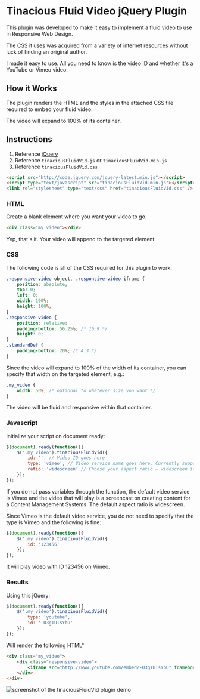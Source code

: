 # Tinacious Fluid Video jQuery Plugin

This plugin was developed to make it easy to implement a fluid video to use in Responsive Web Design.

The CSS it uses was acquired from a variety of internet resources without luck of finding an original author.

I made it easy to use. All you need to know is the video ID and whether it's a YouTube or Vimeo video.

## How it Works

The plugin renders the HTML and the styles in the attached CSS file required to embed your fluid video.

The video will expand to 100% of its container.

## Instructions

1. Reference [jQuery](http://code.jquery.com/jquery.min.js)
2. Reference `tinaciousFluidVid.js` or `tinaciousFluidVid.min.js`
3. Reference `tinaciousFluidVid.css`

```html
<script src="http://code.jquery.com/jquery-latest.min.js"></script>
<script type="text/javascript" src="tinaciousFluidVid.min.js"></script>
<link rel="stylesheet" type="text/css" href="tinaciousFluidVid.css" />
```

### HTML

Create a blank element where you want your video to go.
```html
<div class="my_video"></div>
```
Yep, that's it. Your video will append to the targeted element.

### CSS

The following code is all of the CSS required for this plugin to work:
```css
.responsive-video object, .responsive-video iframe {
	position: absolute;
	top: 0;
	left: 0;
	width: 100%;
	height: 100%;
}
.responsive-video {
	position: relative;
	padding-bottom: 56.25%; /* 16:9 */
	height: 0;
}
.standardDef {
	padding-bottom: 20%; /* 4:3 */
}
```
Since the video will expand to 100% of the width of its container, you can specify that width on the targeted element, e.g.:

```css
.my_video {
	width: 50%; /* optional to whatever size you want */
}
```
The video will be fluid and responsive within that container.

### Javascript

Initialize your script on document ready:

```js
$(document).ready(function(){
	$('.my_video').tinaciousFluidVid({
		id: '', // Video ID goes here
		type: 'vimeo', // Video service name goes here. Currently supports YouTube and Vimeo (default)
		ratio: 'widescreen' // Choose your aspect ratio – widescreen is 16:9 (default), standard is 4:3
	});
});
```

If you do not pass variables through the function, the default video service is Vimeo and the video that will play is a screencast on creating content for a Content Management Systems. The default aspect ratio is widescreen.

Since Vimeo is the default video service, you do not need to specify that the type is Vimeo and the following is fine:

```js
$(document).ready(function(){
	$('.my_video').tinaciousFluidVid({
		id: '123456'
	});
});
```
It will play video with ID 123456 on Vimeo.

### Results

Using this jQuery:

```js
$(document).ready(function(){
	$('.my_video').tinaciousFluidVid({
		type: 'youtube',
		id: '-O3gTUTsYbU'
	});
});
```

Will render the following HTML"

```html
<div class="my_video">
	<div class="responsive-video">
		<iframe src="http://www.youtube.com/embed/-O3gTUTsYbU" frameborder="0" allowfullscreen=""></iframe>
	</div>
</div>
```

![screenshot of the tinaciousFluidVid plugin demo](https://raw.github.com/tinacious/tinaciousFluidVid/master/screenshot.png)